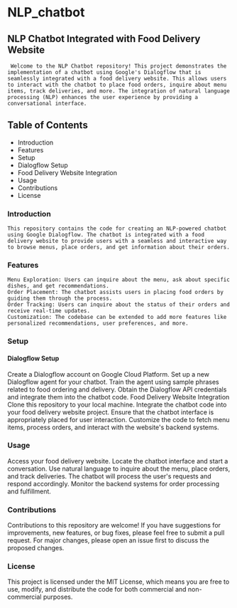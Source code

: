 # NLP_chatbot

## NLP Chatbot Integrated with Food Delivery Website
``` Welcome to the NLP Chatbot repository! This project demonstrates the implementation of a chatbot using Google's Dialogflow that is seamlessly integrated with a food delivery website. This allows users to interact with the chatbot to place food orders, inquire about menu items, track deliveries, and more. The integration of natural language processing (NLP) enhances the user experience by providing a conversational interface.```

## Table of Contents
- Introduction
- Features
- Setup
- Dialogflow Setup
- Food Delivery Website Integration
- Usage
- Contributions
- License

### Introduction
```This repository contains the code for creating an NLP-powered chatbot using Google Dialogflow. The chatbot is integrated with a food delivery website to provide users with a seamless and interactive way to browse menus, place orders, and get information about their orders.```

### Features
``` Conversational Interface: Users can interact with the chatbot in a natural and conversational manner.
Menu Exploration: Users can inquire about the menu, ask about specific dishes, and get recommendations.
Order Placement: The chatbot assists users in placing food orders by guiding them through the process.
Order Tracking: Users can inquire about the status of their orders and receive real-time updates.
Customization: The codebase can be extended to add more features like personalized recommendations, user preferences, and more.
```
### Setup
#### Dialogflow Setup
Create a Dialogflow account on Google Cloud Platform.
Set up a new Dialogflow agent for your chatbot.
Train the agent using sample phrases related to food ordering and delivery.
Obtain the Dialogflow API credentials and integrate them into the chatbot code.
Food Delivery Website Integration
Clone this repository to your local machine.
Integrate the chatbot code into your food delivery website project.
Ensure that the chatbot interface is appropriately placed for user interaction.
Customize the code to fetch menu items, process orders, and interact with the website's backend systems.
### Usage
Access your food delivery website.
Locate the chatbot interface and start a conversation.
Use natural language to inquire about the menu, place orders, and track deliveries.
The chatbot will process the user's requests and respond accordingly.
Monitor the backend systems for order processing and fulfillment.
### Contributions
Contributions to this repository are welcome! If you have suggestions for improvements, new features, or bug fixes, please feel free to submit a pull request. For major changes, please open an issue first to discuss the proposed changes.

### License
This project is licensed under the MIT License, which means you are free to use, modify, and distribute the code for both commercial and non-commercial purposes.
